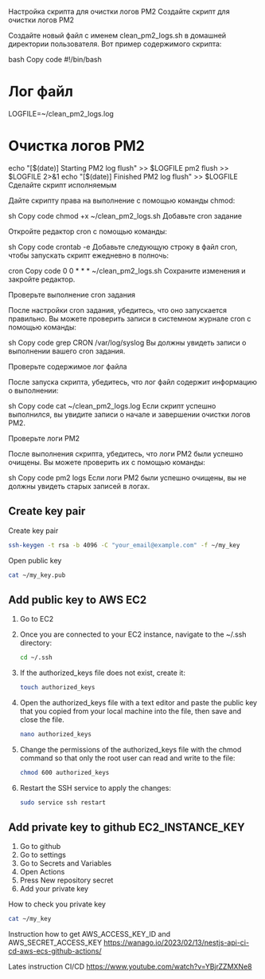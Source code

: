 Настройка скрипта для очистки логов PM2
Создайте скрипт для очистки логов PM2

Создайте новый файл с именем clean_pm2_logs.sh в домашней директории пользователя. Вот пример содержимого скрипта:

bash
Copy code
#!/bin/bash

# Лог файл
LOGFILE=~/clean_pm2_logs.log

# Очистка логов PM2
echo "[$(date)] Starting PM2 log flush" >> $LOGFILE
pm2 flush >> $LOGFILE 2>&1
echo "[$(date)] Finished PM2 log flush" >> $LOGFILE
Сделайте скрипт исполняемым

Дайте скрипту права на выполнение с помощью команды chmod:

sh
Copy code
chmod +x ~/clean_pm2_logs.sh
Добавьте cron задание

Откройте редактор cron с помощью команды:

sh
Copy code
crontab -e
Добавьте следующую строку в файл cron, чтобы запускать скрипт ежедневно в полночь:

cron
Copy code
0 0 * * * ~/clean_pm2_logs.sh
Сохраните изменения и закройте редактор.

Проверьте выполнение cron задания

После настройки cron задания, убедитесь, что оно запускается правильно. Вы можете проверить записи в системном журнале cron с помощью команды:

sh
Copy code
grep CRON /var/log/syslog
Вы должны увидеть записи о выполнении вашего cron задания.

Проверьте содержимое лог файла

После запуска скрипта, убедитесь, что лог файл содержит информацию о выполнении:

sh
Copy code
cat ~/clean_pm2_logs.log
Если скрипт успешно выполнился, вы увидите записи о начале и завершении очистки логов PM2.

Проверьте логи PM2

После выполнения скрипта, убедитесь, что логи PM2 были успешно очищены. Вы можете проверить их с помощью команды:

sh
Copy code
pm2 logs
Если логи PM2 были успешно очищены, вы не должны увидеть старых записей в логах.



## Create key pair

Create key pair
```bash
ssh-keygen -t rsa -b 4096 -C "your_email@example.com" -f ~/my_key
```

Open public key
```bash
cat ~/my_key.pub
```

## Add public key to AWS EC2

1. Go to EC2
2. Once you are connected to your EC2 instance, navigate to the ~/.ssh directory:

    ```bash
    cd ~/.ssh
    ```
3. If the authorized_keys file does not exist, create it:

    ```bash
    touch authorized_keys
    ```

4. Open the authorized_keys file with a text editor and paste the public key that you copied from your local machine into the file, then save and close the file.

    ```bash
    nano authorized_keys
    ```

5. Change the permissions of the authorized_keys file with the chmod command so that only the root user can read and write to the file:

    ```bash
    chmod 600 authorized_keys
    ```

6. Restart the SSH service to apply the changes:

    ```bash
    sudo service ssh restart
    ```

## Add private key to github EC2_INSTANCE_KEY

1. Go to github
2. Go to settings
3. Go to Secrets and Variables
4. Open Actions
5. Press New repository secret
6. Add your private key

How to check you private key

```bash
cat ~/my_key
```

Instruction how to get AWS_ACCESS_KEY_ID and AWS_SECRET_ACCESS_KEY
https://wanago.io/2023/02/13/nestjs-api-ci-cd-aws-ecs-github-actions/


Lates instruction CI/CD
https://www.youtube.com/watch?v=YBjrZZMXNe8